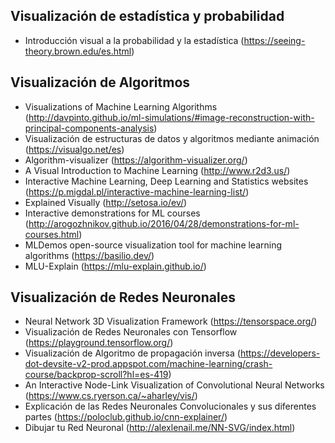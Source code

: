 ## Visualización de estadística y probabilidad
- Introducción visual a la probabilidad y la estadística (https://seeing-theory.brown.edu/es.html)

## Visualización de Algoritmos 
- Visualizations of Machine Learning Algorithms (http://davpinto.github.io/ml-simulations/#image-reconstruction-with-principal-components-analysis)
- Visualización de estructuras de datos y algoritmos mediante animación (https://visualgo.net/es)
- Algorithm-visualizer (https://algorithm-visualizer.org/)
- A Visual Introduction to Machine Learning (http://www.r2d3.us/)
- Interactive Machine Learning, Deep Learning and Statistics websites (https://p.migdal.pl/interactive-machine-learning-list/)
- Explained Visually (http://setosa.io/ev/)
- Interactive demonstrations for ML courses (http://arogozhnikov.github.io/2016/04/28/demonstrations-for-ml-courses.html)
- MLDemos open-source visualization tool for machine learning algorithms (https://basilio.dev/)
- MLU-Explain (https://mlu-explain.github.io/)

## Visualización de Redes Neuronales
- Neural Network 3D Visualization Framework (https://tensorspace.org/)
- Visualización de Redes Neuronales con Tensorflow (https://playground.tensorflow.org/)
- Visualización de Algoritmo de propagación inversa (https://developers-dot-devsite-v2-prod.appspot.com/machine-learning/crash-course/backprop-scroll?hl=es-419)
- An Interactive Node-Link Visualization of Convolutional Neural Networks (https://www.cs.ryerson.ca/~aharley/vis/)
- Explicación de las Redes Neuronales Convolucionales y sus diferentes partes (https://poloclub.github.io/cnn-explainer/)
- Dibujar tu Red Neuronal (http://alexlenail.me/NN-SVG/index.html)
